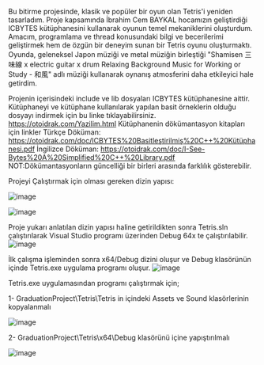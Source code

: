 Bu bitirme projesinde, klasik ve popüler bir oyun olan Tetris'i yeniden tasarladım. Proje kapsamında İbrahim Cem BAYKAL hocamızın geliştirdiği ICBYTES kütüphanesini kullanarak oyunun temel mekaniklerini oluşturdum. Amacım, programlama ve thread konusundaki bilgi ve becerilerimi geliştirmek hem de özgün bir deneyim sunan bir Tetris oyunu oluşturmaktı. Oyunda, geleneksel Japon müziği ve metal müziğin birleştiği "Shamisen 三味線 x electric guitar x drum Relaxing Background Music for Working or Study - 和風" adlı müziği kullanarak oynanış atmosferini daha etkileyici hale getirdim.

Projenin içerisindeki include ve lib dosyaları ICBYTES kütüphanesine aittir. Kütüphaneyi ve kütüphane kullanılarak yapılan basit örneklerin olduğu dosyayı indirmek için bu linke tıklayabilirsiniz.
https://otoidrak.com/Yazilim.html
Kütüphanenin dökümantasyon kitapları için linkler 
Türkçe Döküman: https://otoidrak.com/doc/ICBYTES%20Basitleştirilmiş%20C++%20Kütüphanesi.pdf
İngilizce Döküman: https://otoidrak.com/doc/I-See-Bytes%20A%20Simplified%20C++%20Library.pdf
NOT:Dökümantasyonların güncelliği bir birleri arasında farklılık gösterebilir.

Projeyi Çalıştırmak için olması gereken dizin yapısı:

![image](https://github.com/user-attachments/assets/5b17c4d4-ffe5-40c6-9002-9baeb5924807)

![image](https://github.com/user-attachments/assets/3903ae86-a575-4deb-a898-6eca66e581a2)

Proje yukarı anlatılan dizin yapısı haline getirildikten sonra Tetris.sln çalıştırılarak Visual Studio programı üzerinden Debug 64x te çalıştırılabilir.
![image](https://github.com/user-attachments/assets/e8afffbc-43d8-4316-ba15-25c4adabe9c6)

İlk çalışma işleminden sonra x64/Debug dizini oluşur ve Debug klasörünün içinde Tetris.exe uygulama programı oluşur.
![image](https://github.com/user-attachments/assets/d676ed55-1a72-4658-81a5-db199b8030ec)


Tetris.exe uygulamasından programı çalıştırmak için;

  1- GraduationProject\Tetris\Tetris in içindeki Assets ve Sound klasörlerinin kopyalanmalı 
    
 ![image](https://github.com/user-attachments/assets/4d85a162-6c62-4b84-a616-afca20d5857c)
        
  2- GraduationProject\Tetris\x64\Debug klasörünü içine yapıştırılmalı

![image](https://github.com/user-attachments/assets/e7ce7c21-e7c9-49c3-8d9a-eb9ba05a5d1a)
    








